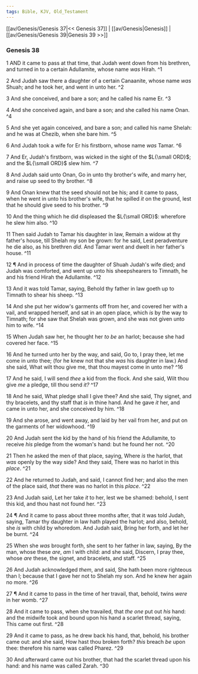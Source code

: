 ```yaml
---
tags: Bible, KJV, Old_Testament
---
```


[[av/Genesis/Genesis 37|<< Genesis 37]] | [[av/Genesis|Genesis]] | [[av/Genesis/Genesis 39|Genesis 39 >>]]

### Genesis 38

1 AND it came to pass at that time, that Judah went down from his brethren, and turned in to a certain Adullamite, whose name _was_ Hirah. ^1

2 And Judah saw there a daughter of a certain Canaanite, whose name _was_ Shuah; and he took her, and went in unto her. ^2

3 And she conceived, and bare a son; and he called his name Er. ^3

4 And she conceived again, and bare a son; and she called his name Onan. ^4

5 And she yet again conceived, and bare a son; and called his name Shelah: and he was at Chezib, when she bare him. ^5

6 And Judah took a wife for Er his firstborn, whose name _was_ Tamar. ^6

7 And Er, Judah's firstborn, was wicked in the sight of the $L{\small ORD}$; and the $L{\small ORD}$ slew him. ^7

8 And Judah said unto Onan, Go in unto thy brother's wife, and marry her, and raise up seed to thy brother. ^8

9 And Onan knew that the seed should not be his; and it came to pass, when he went in unto his brother's wife, that he spilled _it_ on the ground, lest that he should give seed to his brother. ^9

10 And the thing which he did displeased the $L{\small ORD}$: wherefore he slew him also. ^10

11 Then said Judah to Tamar his daughter in law, Remain a widow at thy father's house, till Shelah my son be grown: for he said, Lest peradventure he die also, as his brethren _did_. And Tamar went and dwelt in her father's house. ^11

12 ¶ And in process of time the daughter of Shuah Judah's wife died; and Judah was comforted, and went up unto his sheepshearers to Timnath, he and his friend Hirah the Adullamite. ^12

13 And it was told Tamar, saying, Behold thy father in law goeth up to Timnath to shear his sheep. ^13

14 And she put her widow's garments off from her, and covered her with a vail, and wrapped herself, and sat in an open place, which _is_ by the way to Timnath; for she saw that Shelah was grown, and she was not given unto him to wife. ^14

15 When Judah saw her, he thought her _to_ _be_ an harlot; because she had covered her face. ^15

16 And he turned unto her by the way, and said, Go to, I pray thee, let me come in unto thee; (for he knew not that she _was_ his daughter in law.) And she said, What wilt thou give me, that thou mayest come in unto me? ^16

17 And he said, I will send _thee_ a kid from the flock. And she said, Wilt thou give _me_ a pledge, till thou send _it?_ ^17

18 And he said, What pledge shall I give thee? And she said, Thy signet, and thy bracelets, and thy staff that _is_ in thine hand. And he gave _it_ her, and came in unto her, and she conceived by him. ^18

19 And she arose, and went away, and laid by her vail from her, and put on the garments of her widowhood. ^19

20 And Judah sent the kid by the hand of his friend the Adullamite, to receive _his_ pledge from the woman's hand: but he found her not. ^20

21 Then he asked the men of that place, saying, Where _is_ the harlot, that _was_ openly by the way side? And they said, There was no harlot in this _place_. ^21

22 And he returned to Judah, and said, I cannot find her; and also the men of the place said, _that_ there was no harlot in this _place_. ^22

23 And Judah said, Let her take _it_ to her, lest we be shamed: behold, I sent this kid, and thou hast not found her. ^23

24 ¶ And it came to pass about three months after, that it was told Judah, saying, Tamar thy daughter in law hath played the harlot; and also, behold, she _is_ with child by whoredom. And Judah said, Bring her forth, and let her be burnt. ^24

25 When she _was_ brought forth, she sent to her father in law, saying, By the man, whose these _are_, _am_ I with child: and she said, Discern, I pray thee, whose _are_ these, the signet, and bracelets, and staff. ^25

26 And Judah acknowledged _them_, and said, She hath been more righteous than I; because that I gave her not to Shelah my son. And he knew her again no more. ^26

27 ¶ And it came to pass in the time of her travail, that, behold, twins _were_ in her womb. ^27

28 And it came to pass, when she travailed, that _the_ _one_ put out _his_ hand: and the midwife took and bound upon his hand a scarlet thread, saying, This came out first. ^28

29 And it came to pass, as he drew back his hand, that, behold, his brother came out: and she said, How hast thou broken forth? _this_ breach _be_ upon thee: therefore his name was called Pharez. ^29

30 And afterward came out his brother, that had the scarlet thread upon his hand: and his name was called Zarah. ^30
